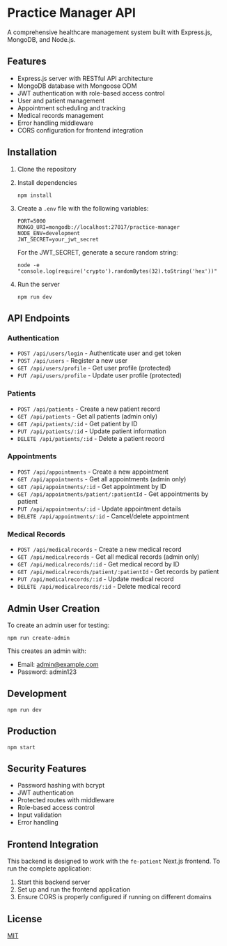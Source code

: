 # Practice Manager API

A comprehensive healthcare management system built with Express.js, MongoDB, and Node.js.

## Features

- Express.js server with RESTful API architecture
- MongoDB database with Mongoose ODM
- JWT authentication with role-based access control
- User and patient management
- Appointment scheduling and tracking
- Medical records management
- Error handling middleware
- CORS configuration for frontend integration

## Installation

1. Clone the repository
2. Install dependencies
   ```
   npm install
   ```
3. Create a `.env` file with the following variables:
   ```
   PORT=5000
   MONGO_URI=mongodb://localhost:27017/practice-manager
   NODE_ENV=development
   JWT_SECRET=your_jwt_secret
   ```
   
   For the JWT_SECRET, generate a secure random string:
   ```
   node -e "console.log(require('crypto').randomBytes(32).toString('hex'))"
   ```

4. Run the server
   ```
   npm run dev
   ```

## API Endpoints

### Authentication
- `POST /api/users/login` - Authenticate user and get token
- `POST /api/users` - Register a new user
- `GET /api/users/profile` - Get user profile (protected)
- `PUT /api/users/profile` - Update user profile (protected)

### Patients
- `POST /api/patients` - Create a new patient record
- `GET /api/patients` - Get all patients (admin only)
- `GET /api/patients/:id` - Get patient by ID
- `PUT /api/patients/:id` - Update patient information
- `DELETE /api/patients/:id` - Delete a patient record

### Appointments
- `POST /api/appointments` - Create a new appointment
- `GET /api/appointments` - Get all appointments (admin only)
- `GET /api/appointments/:id` - Get appointment by ID
- `GET /api/appointments/patient/:patientId` - Get appointments by patient
- `PUT /api/appointments/:id` - Update appointment details
- `DELETE /api/appointments/:id` - Cancel/delete appointment

### Medical Records
- `POST /api/medicalrecords` - Create a new medical record
- `GET /api/medicalrecords` - Get all medical records (admin only)
- `GET /api/medicalrecords/:id` - Get medical record by ID
- `GET /api/medicalrecords/patient/:patientId` - Get records by patient
- `PUT /api/medicalrecords/:id` - Update medical record
- `DELETE /api/medicalrecords/:id` - Delete medical record

## Admin User Creation

To create an admin user for testing:

```
npm run create-admin
```

This creates an admin with:
- Email: admin@example.com
- Password: admin123

## Development

```
npm run dev
```

## Production

```
npm start
```



## Security Features

- Password hashing with bcrypt
- JWT authentication
- Protected routes with middleware
- Role-based access control
- Input validation
- Error handling

## Frontend Integration

This backend is designed to work with the `fe-patient` Next.js frontend. To run the complete application:

1. Start this backend server
2. Set up and run the frontend application
3. Ensure CORS is properly configured if running on different domains

## License

[MIT](LICENSE)
